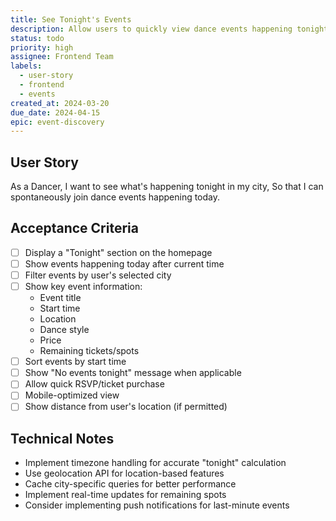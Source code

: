 ```yaml
---
title: See Tonight's Events
description: Allow users to quickly view dance events happening tonight in their city
status: todo
priority: high
assignee: Frontend Team
labels:
  - user-story
  - frontend
  - events
created_at: 2024-03-20
due_date: 2024-04-15
epic: event-discovery
---
```


## User Story

As a Dancer,
I want to see what's happening tonight in my city,
So that I can spontaneously join dance events happening today.

## Acceptance Criteria

- [ ] Display a "Tonight" section on the homepage
- [ ] Show events happening today after current time
- [ ] Filter events by user's selected city
- [ ] Show key event information:
  - Event title
  - Start time
  - Location
  - Dance style
  - Price
  - Remaining tickets/spots
- [ ] Sort events by start time
- [ ] Show "No events tonight" message when applicable
- [ ] Allow quick RSVP/ticket purchase
- [ ] Mobile-optimized view
- [ ] Show distance from user's location (if permitted)

## Technical Notes

- Implement timezone handling for accurate "tonight" calculation
- Use geolocation API for location-based features
- Cache city-specific queries for better performance
- Implement real-time updates for remaining spots
- Consider implementing push notifications for last-minute events
